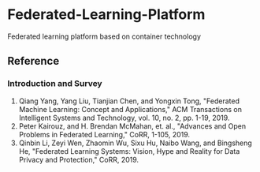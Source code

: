 # Federated-Learning-Platform
Federated learning platform based on container technology

## Reference
### Introduction and Survey
1. Qiang Yang, Yang Liu, Tianjian Chen, and Yongxin Tong, "Federated Machine Learning: Concept and Applications," ACM Transactions on        Intelligent Systems and Technology, vol. 10, no. 2, pp. 1-19, 2019.
2. Peter Kairouz, and H. Brendan McMahan, et. al., "Advances and Open Problems in Federated Learning," CoRR, 1-105, 2019.
3. Qinbin Li, Zeyi Wen, Zhaomin Wu, Sixu Hu, Naibo Wang, and Bingsheng He, "Federated Learning Systems: Vision, Hype and Reality for Data    Privacy and Protection," CoRR, 2019.
